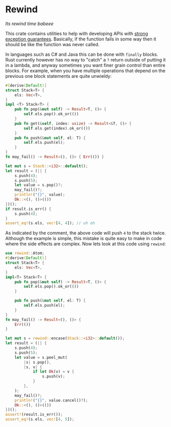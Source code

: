 # Rewind
_Its rewind time babeee_

This crate contains utilities to help with developing APIs with [strong exception
guarantees](https://en.wikipedia.org/wiki/Exception_safety). Basically, if the function
fails in some way then it should be like the function was never called.

In languages such as C# and Java this can be done with `finally` blocks. Rust currently however
has no way to "catch" a `?` return outside of putting it in a lambda, and anyway sometimes you want
finer grain control than entire blocks. For example, when you have multiple operations that depend on
the previous one block statements are quite unwieldy:

```rust
#[derive(Default)]
struct Stack<T> {
    els: Vec<T>,
}
impl <T> Stack<T> {
    pub fn pop(&mut self) -> Result<T, ()> {
        self.els.pop().ok_or(())
    }
    pub fn get(&self, index: usize) -> Result<&T, ()> {
        self.els.get(index).ok_or(())
    }
    pub fn push(&mut self, el: T) {
        self.els.push(el);
    }
}
fn may_fail() -> Result<(), ()> { Err(()) }

let mut s = Stack::<i32>::default();
let result = (|| {
    s.push(4);
    s.push(5);
    let value = s.pop()?;
    may_fail()?;
    println!("{}", value);
    Ok::<(), ()>(())
})();
if result.is_err() {
    s.push(4);
}
assert_eq!(s.els, vec![4, 4]); // uh oh
```

As indicated by the comment, the above code will push `4` to the stack twice. Although the example is simple, this
mistake is quite easy to make in code where the side effects are complex. Now lets look at this code using `rewind`:


```rust
use rewind::Atom;
#[derive(Default)]
struct Stack<T> {
    els: Vec<T>,
}
impl<T> Stack<T> {
    pub fn pop(&mut self) -> Result<T, ()> {
        self.els.pop().ok_or(())
    }

    pub fn push(&mut self, el: T) {
        self.els.push(el);
    }
}
fn may_fail() -> Result<(), ()> {
    Err(())
}

let mut s = rewind::encase(Stack::<i32>::default());
let result = (|| {
    s.push(4);
    s.push(5);
    let value = s.peel_mut(
        |s| s.pop(),
        |s, v| {
            if let Ok(v) = v {
                s.push(v);
            }
        },
    );
    may_fail()?;
    println!("{}", value.cancel()?);
    Ok::<(), ()>(())
})();
assert!(result.is_err());
assert_eq!(s.els, vec![4, 5]);
```
